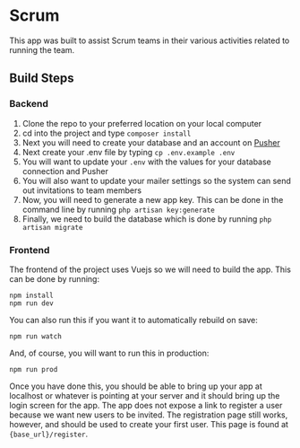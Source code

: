 # Scrum

This app was built to assist Scrum teams in their various activities related to running the team.

## Build Steps
### Backend
1. Clone the repo to your preferred location on your local computer
2. cd into the project and type `composer install`
3. Next you will need to create your database and an account on [Pusher](https://www.pusher.com)
4. Next create your .env file by typing `cp .env.example .env`
5. You will want to update your `.env` with the values for your database connection and Pusher
6. You will also want to update your mailer settings so the system can send out invitations to team members
7. Now, you will need to generate a new app key. This can be done in the command line by running `php artisan key:generate`
8. Finally, we need to build the database which is done by running `php artisan migrate`

### Frontend
The frontend of the project uses Vuejs so we will need to build the app. This can be done by running:
```
npm install
npm run dev
```
You can also run this if you want it to automatically rebuild on save: 
```
npm run watch
```
And, of course, you will want to run this in production:
```
npm run prod
```
Once you have done this, you should be able to bring up your app at localhost or whatever is pointing at your server
and it should bring up the login screen for the app. The app does not expose a link to register a user because we want
new users to be invited. The registration page still works, however, and should be used to create your first user. This
page is found at `{base_url}/register`.

